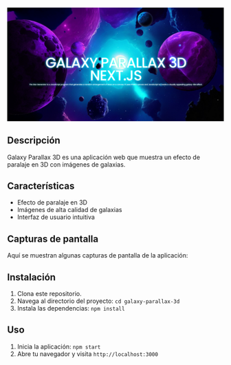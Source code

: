 ![Captura de pantalla 1](image.png)

## Descripción

Galaxy Parallax 3D es una aplicación web que muestra un efecto de paralaje en 3D con imágenes de galaxias.

## Características

- Efecto de paralaje en 3D
- Imágenes de alta calidad de galaxias
- Interfaz de usuario intuitiva

## Capturas de pantalla

Aquí se muestran algunas capturas de pantalla de la aplicación:

## Instalación

1. Clona este repositorio.
2. Navega al directorio del proyecto: `cd galaxy-parallax-3d`
3. Instala las dependencias: `npm install`

## Uso

1. Inicia la aplicación: `npm start`
2. Abre tu navegador y visita `http://localhost:3000`
